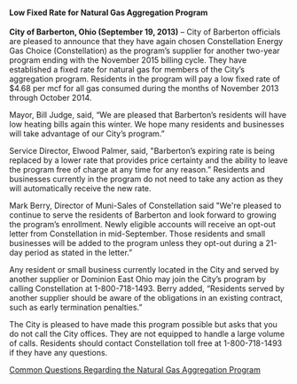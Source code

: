 #### Low Fixed Rate for Natural Gas Aggregation Program

**City of Barberton, Ohio (September 19, 2013)** – City of Barberton officials are pleased to announce that they have again chosen Constellation Energy Gas Choice (Constellation) as the program’s supplier for another two-year program ending with the November 2015 billing cycle.  They have established a fixed rate for natural gas for members of the City’s aggregation program.  Residents in the program will pay a low fixed rate of $4.68 per mcf for all gas consumed during the months of November 2013 through October 2014.

Mayor, Bill Judge, said, “We are pleased that Barberton’s residents will have low heating bills again this winter.  We hope many residents and businesses will take advantage of our City’s program.”  

Service Director, Elwood Palmer, said, "Barberton’s expiring rate is being replaced by a lower rate that provides price certainty and the ability to leave the program free of charge at any time for any reason.”  Residents and businesses currently in the program do not need to take any action as they will automatically receive the new rate.  

Mark Berry, Director of Muni-Sales of Constellation said "We're pleased to continue to serve the residents of Barberton and look forward to growing the program’s enrollment. Newly eligible accounts will receive an opt-out letter from Constellation in mid-September.  Those residents and small businesses will be added to the program unless they opt-out during a 21-day period as stated in the letter.”

Any resident or small business currently located in the City and served by another supplier or Dominion East Ohio may join the City’s program by calling Constellation at 1-800-718-1493.  Berry added, “Residents served by another supplier should be aware of the obligations in an existing contract, such as early termination penalties.”  

The City is pleased to have made this program possible but asks that you do not call the City offices.  They are not equipped to handle a large volume of calls.  Residents should contact Constellation toll free at 1-800-718-1493 if they have any questions.

[Common Questions Regarding the Natural Gas Aggregation Program](https://db.tt/Sg1Sg0ny)